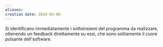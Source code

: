 ```yaml
---
aliases: 
creation date: 2024-03-06
---
```


Si identificano immediatamente i sottoinsiemi del programma da realizzare, ottenendo un feedback direttamente su essi, che sono solitamente il cuore pulsante dell'software.